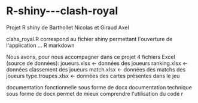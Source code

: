 # R-shiny---clash-royal
Projet R shiny de Barthollet Nicolas et Giraud Axel

clahs_royal.R  correspond au fichier shiny permettant l'ouverture de l'application
... R markdown

Nous avons, pour nous accompagner dans ce projet 4 fichiers Excel (source de données):
  joueurs.xlsx <- données des joueurs
  ranking.xlsx <- données classement des joueurs
  match.xlsx   <- données des matchs des joueurs
  type.troupes.xlsx <- données des cartes présentes dans le jeu

documentation fonctionnelle sous forme de docx
documentation technique sous forme de docx permet de mieux comprendre l'utilisation du code r
